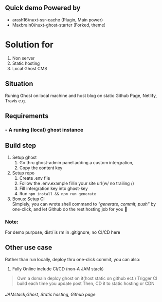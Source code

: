 ## Quick demo Powered by 
- arash16/nuxt-ssr-cache (Plugin, Main power)
- Maxbrain0/nuxt-ghost-starter (Forked, theme)

# Solution for
1. Non server
2. Static hosting
3. Local Ghost CMS
## Situation
Runing Ghost on local machine and host blog on static Github Page, Netlify, Travis e.g.

## Requirements
### - A runing (local) ghost instance 

## Build step

1. Setup ghost  
    1. Go thru ghost-admin panel adding a custom intergration, 
    2. Copy the content key 
2. Setup repo 
    1. Create .env file 
    2. Follow the .env.example fillin your site url(w/ no trailing /)
    3. Fill intergration key into ghost-key
    4. Run `npm install && npm run generate`
3. Bonus: Setup CI  
Simplely, you can wrote shell command to *"generate, commit, push"* by one-click, and let Github do the rest hosting job for you :tada:

### Note:
For demo purpose, dist/ is rm in .gitignore, no CI/CD here  

## Other use case
Rather than run locally, deploy thru one-click commit, you can also:

1. Fully Online include CI/CD (non-A JAM stack)
> Own a domain deploy ghost on it(host static on github ect.)
> Trigger CI build each time you update post
> Then, CD it to static hosting or CDN



###### JAMstack,Ghost, Static hosting, Github page 
